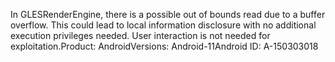 In GLESRenderEngine, there is a possible out of bounds read due to a buffer overflow. This could lead to local information disclosure with no additional execution privileges needed. User interaction is not needed for exploitation.Product: AndroidVersions: Android-11Android ID: A-150303018